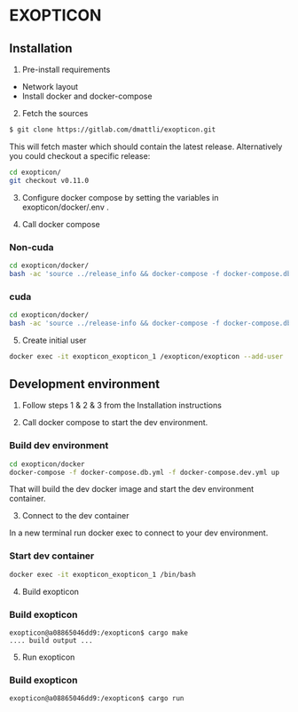 # EXOPTICON

## Installation
1. Pre-install requirements
* Network layout
* Install docker and docker-compose
2. Fetch the sources

```bash
$ git clone https://gitlab.com/dmattli/exopticon.git
```

This will fetch master which should contain the latest
release. Alternatively you could checkout a specific release:

```bash
cd exopticon/
git checkout v0.11.0
```

3. Configure docker compose by setting the variables in exopticon/docker/.env .

4. Call docker compose

### Non-cuda
```bash
cd exopticon/docker/
bash -ac 'source ../release_info && docker-compose -f docker-compose.db.yml -f docker-compose.yml up -d'
```

### cuda
```bash
cd exopticon/docker/
bash -ac 'source ../release-info && docker-compose -f docker-compose.db.yml -f docker-compose.yml -f docker-compose.cuda.yml -d'
```

5. Create initial user

```bash
docker exec -it exopticon_exopticon_1 /exopticon/exopticon --add-user
```

## Development environment

1. Follow steps 1 & 2 & 3 from the Installation instructions

2. Call docker compose to start the dev environment.

### Build dev environment
```bash
cd exopticon/docker
docker-compose -f docker-compose.db.yml -f docker-compose.dev.yml up
```

That will build the dev docker image and start the dev environment container.

3. Connect to the dev container

In a new terminal run docker exec to connect to your dev environment.

### Start dev container
```bash
docker exec -it exopticon_exopticon_1 /bin/bash
```

4. Build exopticon

### Build exopticon
```
exopticon@a08865046dd9:/exopticon$ cargo make
.... build output ...
```

5. Run exopticon

### Build exopticon
```
exopticon@a08865046dd9:/exopticon$ cargo run

```
